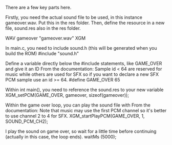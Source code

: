 There are a few key parts here.

Firstly, you need the actual sound file to be used, in this instance gameover.wav. Put this in the res folder.
Then, define the resource in a new file, sound.res also in the res folder.

WAV gameover "gameover.wav" XGM

In main.c, you need to include sound.h (this will be generated when you build the ROM)
#include "sound.h"

Define a variable directly below the #include statements, like GAME_OVER and give it an ID
From the documentation: Sample id < 64 are reserved for music while others are used for SFX so if you want to declare a new SFX PCM sample use an id >= 64.
#define GAME_OVER     65

Within int main(), you need to reference the sound.res to your new variable
XGM_setPCM(GAME_OVER, gameover, sizeof(gameover));

Within the game over loop, you can play the sound file with
From the documentation: Note that music may use the first PCM channel so it's better to use channel 2 to 4 for SFX.
XGM_startPlayPCM(GAME_OVER, 1, SOUND_PCM_CH2);

I play the sound on game over, so wait for a little time before continuing (actually in this case, the loop ends).
waitMs (5000);
